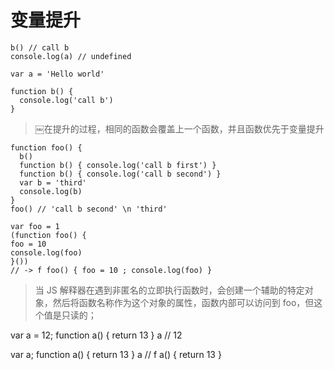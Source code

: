 # 变量提升
```
b() // call b
console.log(a) // undefined

var a = 'Hello world'

function b() {
  console.log('call b')
}
```

> ￼在提升的过程，相同的函数会覆盖上一个函数，并且函数优先于变量提升

```
function foo() {
  b()
  function b() { console.log('call b first') }
  function b() { console.log('call b second') }
  var b = 'third'
  console.log(b)
}
foo() // 'call b second' \n 'third'
```

```
var foo = 1
(function foo() {
foo = 10
console.log(foo)
}())
// -> f foo() { foo = 10 ; console.log(foo) }
```

> 当 JS 解释器在遇到非匿名的立即执行函数时，会创建一个辅助的特定对象，然后将函数名称作为这个对象的属性，函数内部可以访问到 foo，但这个值是只读的；



var a = 12;
function a() { return 13 }
a // 12

var a;
function a() { return 13 }
a // f a() { return 13 }